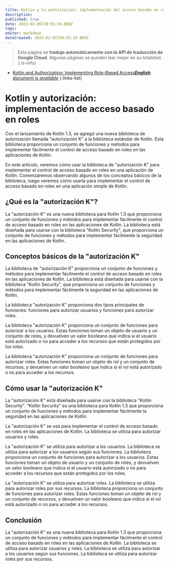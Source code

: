 ```yaml
---
title: Kotlin y la autorización: implementación del acceso basado en roles
description: 
published: true
date: 2023-02-05T20:55:19.869Z
tags: 
editor: markdown
dateCreated: 2023-02-05T20:55:19.869Z
---
```


> Esta página se **tradujo automáticamente con la API de traducción de Google Cloud**.
Algunas páginas se pueden leer mejor en su totalidad.{.is-info}



- [Kotlin and Authorization: Implementing Role-Based Access***English** document is available*](/en/Knowledge-base/Kotlin/kotlin-and-authorization-implementing-role-based-access)
{.links-list}


# Kotlin y autorización: implementación de acceso basado en roles

Con el lanzamiento de Kotlin 1.3, se agregó una nueva biblioteca de autorización llamada "autorización K" a la biblioteca estándar de Kotlin. Esta biblioteca proporciona un conjunto de funciones y métodos para implementar fácilmente el control de acceso basado en roles en las aplicaciones de Kotlin.

En este artículo, veremos cómo usar la biblioteca de "autorización K" para implementar el control de acceso basado en roles en una aplicación de Kotlin. Comenzaremos observando algunos de los conceptos básicos de la biblioteca, luego veremos cómo usarla para implementar el control de acceso basado en roles en una aplicación simple de Kotlin.

## ¿Qué es la "autorización K"?

La "autorización K" es una nueva biblioteca para Kotlin 1.3 que proporciona un conjunto de funciones y métodos para implementar fácilmente el control de acceso basado en roles en las aplicaciones de Kotlin. La biblioteca está diseñada para usarse con la biblioteca "Kotlin Security", que proporciona un conjunto de funciones y métodos para implementar fácilmente la seguridad en las aplicaciones de Kotlin.

## Conceptos básicos de la "autorización K"

La biblioteca de "autorización K" proporciona un conjunto de funciones y métodos para implementar fácilmente el control de acceso basado en roles en las aplicaciones de Kotlin. La biblioteca está diseñada para usarse con la biblioteca "Kotlin Security", que proporciona un conjunto de funciones y métodos para implementar fácilmente la seguridad en las aplicaciones de Kotlin.

La biblioteca "autorización K" proporciona dos tipos principales de funciones: funciones para autorizar usuarios y funciones para autorizar roles.

La biblioteca "autorización K" proporciona un conjunto de funciones para autorizar a los usuarios. Estas funciones toman un objeto de usuario y un conjunto de roles, y devuelven un valor booleano que indica si el usuario está autorizado o no para acceder a los recursos que están protegidos por los roles.

La biblioteca "autorización K" proporciona un conjunto de funciones para autorizar roles. Estas funciones toman un objeto de rol y un conjunto de recursos, y devuelven un valor booleano que indica si el rol está autorizado o no para acceder a los recursos.

## Cómo usar la "autorización K"

La "autorización K" está diseñada para usarse con la biblioteca "Kotlin Security". "Kotlin Security" es una biblioteca para Kotlin 1.3 que proporciona un conjunto de funciones y métodos para implementar fácilmente la seguridad en las aplicaciones de Kotlin.

La "autorización K" se usa para implementar el control de acceso basado en roles en las aplicaciones de Kotlin. La biblioteca se utiliza para autorizar usuarios y roles.

La "autorización K" se utiliza para autorizar a los usuarios. La biblioteca se utiliza para autorizar a los usuarios según sus funciones. La biblioteca proporciona un conjunto de funciones para autorizar a los usuarios. Estas funciones toman un objeto de usuario y un conjunto de roles, y devuelven un valor booleano que indica si el usuario está autorizado o no para acceder a los recursos que están protegidos por los roles.

La "autorización K" se utiliza para autorizar roles. La biblioteca se utiliza para autorizar roles por sus recursos. La biblioteca proporciona un conjunto de funciones para autorizar roles. Estas funciones toman un objeto de rol y un conjunto de recursos, y devuelven un valor booleano que indica si el rol está autorizado o no para acceder a los recursos.

## Conclusión

La "autorización K" es una nueva biblioteca para Kotlin 1.3 que proporciona un conjunto de funciones y métodos para implementar fácilmente el control de acceso basado en roles en las aplicaciones de Kotlin. La biblioteca se utiliza para autorizar usuarios y roles. La biblioteca se utiliza para autorizar a los usuarios según sus funciones. La biblioteca se utiliza para autorizar roles por sus recursos.